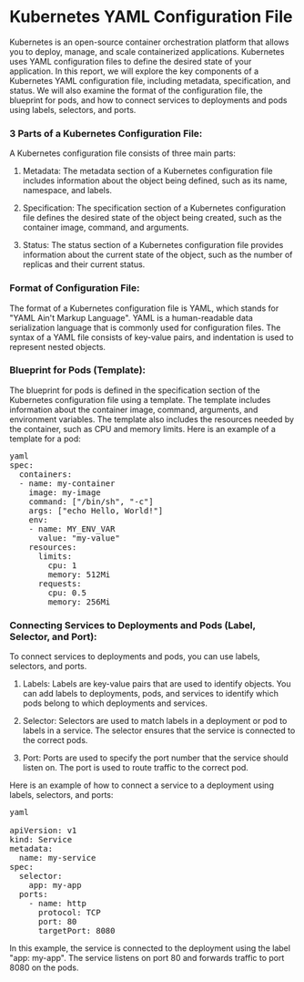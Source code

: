 # Kubernetes YAML Configuration File
Kubernetes is an open-source container orchestration platform that allows you to deploy, manage, and scale containerized applications. 
Kubernetes uses YAML configuration files to define the desired state of your application. 
In this report, we will explore the key components of a Kubernetes YAML configuration file, including metadata, specification, and status. 
We will also examine the format of the configuration file, the blueprint for pods, and how to connect services to deployments and pods using labels, selectors, 
and ports.

### 3 Parts of a Kubernetes Configuration File:
A Kubernetes configuration file consists of three main parts: 

1. Metadata:
The metadata section of a Kubernetes configuration file includes information about the object being defined, such as its name, namespace, and labels.

2. Specification:
The specification section of a Kubernetes configuration file defines the desired state of the object being created, such as the container image, command, and arguments.

3. Status:
The status section of a Kubernetes configuration file provides information about the current state of the object, such as the number of replicas and their current status.

### Format of Configuration File:
The format of a Kubernetes configuration file is YAML, which stands for "YAML Ain't Markup Language". YAML is a human-readable data serialization language that is commonly used for configuration files. The syntax of a YAML file consists of key-value pairs, and indentation is used to represent nested objects.

### Blueprint for Pods (Template):
The blueprint for pods is defined in the specification section of the Kubernetes configuration file using a template. 
The template includes information about the container image, command, arguments, and environment variables. 
The template also includes the resources needed by the container, such as CPU and memory limits. 
Here is an example of a template for a pod:
<pre class="code-block">
yaml
spec:
  containers:
  - name: my-container
    image: my-image
    command: ["/bin/sh", "-c"]
    args: ["echo Hello, World!"]
    env:
    - name: MY_ENV_VAR
      value: "my-value"
    resources:
      limits:
        cpu: 1
        memory: 512Mi
      requests:
        cpu: 0.5
        memory: 256Mi
</pre>

### Connecting Services to Deployments and Pods (Label, Selector, and Port):
To connect services to deployments and pods, you can use labels, selectors, and ports.

1. Labels:
Labels are key-value pairs that are used to identify objects. 
You can add labels to deployments, pods, and services to identify which pods belong to which deployments and services.

2. Selector:
Selectors are used to match labels in a deployment or pod to labels in a service. The selector ensures that the service is connected to the correct pods.

3. Port:
Ports are used to specify the port number that the service should listen on. The port is used to route traffic to the correct pod.

Here is an example of how to connect a service to a deployment using labels, selectors, and ports:
<pre class="code-block">
yaml

apiVersion: v1
kind: Service
metadata:
  name: my-service
spec:
  selector:
    app: my-app
  ports:
    - name: http
      protocol: TCP
      port: 80
      targetPort: 8080
</pre>
In this example, the service is connected to the deployment using the label "app: my-app". The service listens on port 80 and forwards traffic to port 8080 on the pods.






